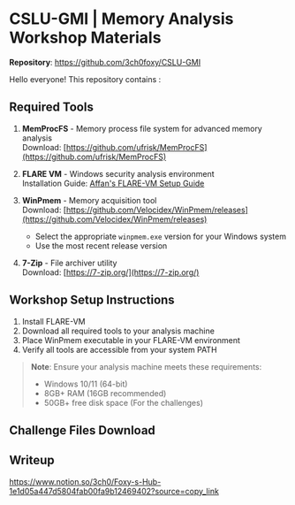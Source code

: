 # CSLU-GMI | Memory Analysis Workshop Materials
**Repository**: https://github.com/3ch0foxy/CSLU-GMI

Hello everyone! This repository contains :

## Required Tools

1. **MemProcFS** - Memory process file system for advanced memory analysis  
   Download: [https://github.com/ufrisk/MemProcFS](https://github.com/ufrisk/MemProcFS)

2. **FLARE VM** - Windows security analysis environment  
   Installation Guide: [Affan's FLARE-VM Setup Guide](https://github.com/plnsgr/CSLU_Malware-Analysis_Workshop)

3. **WinPmem** - Memory acquisition tool  
   Download: [https://github.com/Velocidex/WinPmem/releases](https://github.com/Velocidex/WinPmem/releases)  
   - Select the appropriate `winpmem.exe` version for your Windows system
   - Use the most recent release version

4. **7-Zip** - File archiver utility  
   Download: [https://7-zip.org/](https://7-zip.org/)

## Workshop Setup Instructions

1. Install FLARE-VM
2. Download all required tools to your analysis machine
3. Place WinPmem executable in your FLARE-VM environment
4. Verify all tools are accessible from your system PATH

> **Note**: Ensure your analysis machine meets these requirements:  
> - Windows 10/11 (64-bit)  
> - 8GB+ RAM (16GB recommended)  
> - 50GB+ free disk space (For the challenges)

## Challenge Files Download

## Writeup
https://www.notion.so/3ch0/Foxy-s-Hub-1e1d05a447d5804fab00fa9b12469402?source=copy_link


